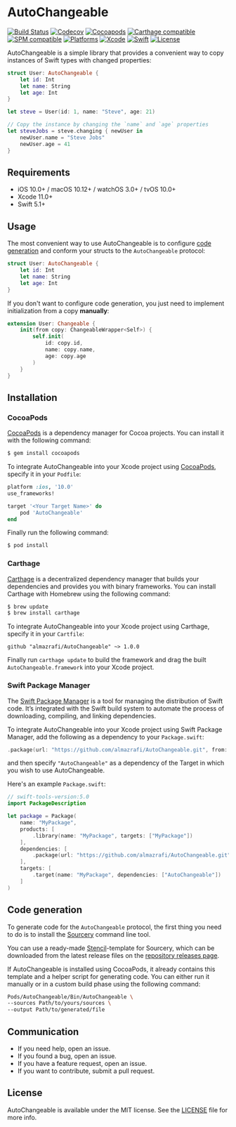 # AutoChangeable
[![Build Status](https://github.com/almazrafi/AutoChangeable/workflows/CI/badge.svg?branch=master)](https://github.com/almazrafi/AutoChangeable/actions)
[![Codecov](https://codecov.io/gh/almazrafi/AutoChangeable/branch/master/graph/badge.svg)](https://codecov.io/gh/almazrafi/AutoChangeable)
[![Cocoapods](https://img.shields.io/cocoapods/v/AutoChangeable.svg?style=flat)](http://cocoapods.org/pods/AutoChangeable)
[![Carthage compatible](https://img.shields.io/badge/Carthage-Compatible-brightgreen.svg?style=flat)](https://github.com/Carthage/Carthage)
[![SPM compatible](https://img.shields.io/badge/SPM-Compatible-brightgreen.svg?style=flat)](https://swift.org/package-manager/)
[![Platforms](https://img.shields.io/cocoapods/p/AutoChangeable.svg?style=flat)](https://developer.apple.com/discover/)
[![Xcode](https://img.shields.io/badge/Xcode-11-blue.svg)](https://developer.apple.com/xcode)
[![Swift](https://img.shields.io/badge/Swift-5.1-orange.svg)](https://swift.org)
[![License](https://img.shields.io/github/license/almazrafi/AutoChangeable)](https://opensource.org/licenses/MIT)

AutoChangeable is a simple library that provides a convenient way to copy instances of Swift types with changed properties:

```swift
struct User: AutoChangeable {
    let id: Int
    let name: String
    let age: Int
}

let steve = User(id: 1, name: "Steve", age: 21)

// Copy the instance by changing the `name` and `age` properties
let steveJobs = steve.changing { newUser in
    newUser.name = "Steve Jobs"
    newUser.age = 41
}
```

## Requirements
- iOS 10.0+ / macOS 10.12+ / watchOS 3.0+ / tvOS 10.0+
- Xcode 11.0+
- Swift 5.1+

## Usage
The most convenient way to use AutoChangeable is to configure [code generation](#code-generation)
and conform your structs to the `AutoChangeable` protocol:

```swift
struct User: AutoChangeable {
    let id: Int
    let name: String
    let age: Int
}
```

If you don't want to configure code generation,
you just need to implement initialization from a copy **manually**:

```swift
extension User: Changeable {
    init(from copy: ChangeableWrapper<Self>) {
        self.init(
            id: copy.id,
            name: copy.name,
            age: copy.age
        )
    }
}
```

## Installation
### CocoaPods
[CocoaPods](http://cocoapods.org) is a dependency manager for Cocoa projects. You can install it with the following command:
```bash
$ gem install cocoapods
```

To integrate AutoChangeable into your Xcode project using [CocoaPods](http://cocoapods.org), specify it in your `Podfile`:
```ruby
platform :ios, '10.0'
use_frameworks!

target '<Your Target Name>' do
    pod 'AutoChangeable'
end
```

Finally run the following command:
```bash
$ pod install
```

### Carthage
[Carthage](https://github.com/Carthage/Carthage) is a decentralized dependency manager that builds your dependencies and provides you with binary frameworks. You can install Carthage with Homebrew using the following command:
```bash
$ brew update
$ brew install carthage
```

To integrate AutoChangeable into your Xcode project using Carthage, specify it in your `Cartfile`:
```ogdl
github "almazrafi/AutoChangeable" ~> 1.0.0
```

Finally run `carthage update` to build the framework and drag the built `AutoChangeable.framework` into your Xcode project.

### Swift Package Manager
The [Swift Package Manager](https://swift.org/package-manager/) is a tool for managing the distribution of Swift code. It’s integrated with the Swift build system to automate the process of downloading, compiling, and linking dependencies.

To integrate AutoChangeable into your Xcode project using Swift Package Manager,
add the following as a dependency to your `Package.swift`:
```swift
.package(url: "https://github.com/almazrafi/AutoChangeable.git", from: "1.0.0")
```
and then specify `"AutoChangeable"` as a dependency of the Target in which you wish to use AutoChangeable.

Here's an example `Package.swift`:
```swift
// swift-tools-version:5.0
import PackageDescription

let package = Package(
    name: "MyPackage",
    products: [
        .library(name: "MyPackage", targets: ["MyPackage"])
    ],
    dependencies: [
        .package(url: "https://github.com/almazrafi/AutoChangeable.git", from: "1.0.0")
    ],
    targets: [
        .target(name: "MyPackage", dependencies: ["AutoChangeable"])
    ]
)
```

## Code generation
To generate code for the `AutoChangeable` protocol, the first thing you need to do
is to install the [Sourcery](https://github.com/krzysztofzablocki/Sourcery) command line tool.

You can use a ready-made [Stencil](https://github.com/stencilproject/Stencil)-template for Sourcery,
which can be downloaded from the latest release files
on the [repository releases page](https://github.com/almazrafi/AutoChangeable/releases).

If AutoChangeable is installed using CocoaPods, it already contains this template
and a helper script for generating code.
You can either run it manually or in a custom build phase using the following command:

``` sh
Pods/AutoChangeable/Bin/AutoChangeable \
--sources Path/to/yours/sources \
--output Path/to/generated/file
```

## Communication
- If you need help, open an issue.
- If you found a bug, open an issue.
- If you have a feature request, open an issue.
- If you want to contribute, submit a pull request.

## License
AutoChangeable is available under the MIT license. See the [LICENSE](LICENSE) file for more info.
